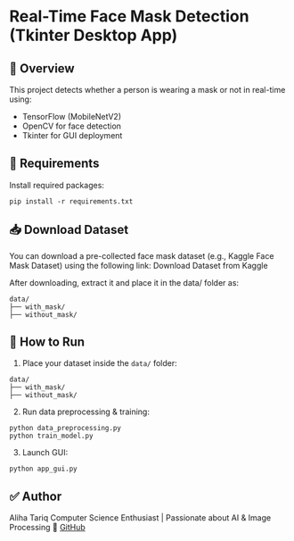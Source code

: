 # Real-Time Face Mask Detection (Tkinter Desktop App)

## 📌 Overview
This project detects whether a person is wearing a mask or not in real-time using:
- TensorFlow (MobileNetV2)
- OpenCV for face detection
- Tkinter for GUI deployment

## 🧰 Requirements
Install required packages:

```
pip install -r requirements.txt
```
## 📥 Download Dataset
You can download a pre-collected face mask dataset (e.g., Kaggle Face Mask Dataset) using the following link:
Download Dataset from Kaggle

After downloading, extract it and place it in the data/ folder as:
```
data/
├── with_mask/
├── without_mask/
```

## 🚀 How to Run

1. Place your dataset inside the `data/` folder:
```
data/
├── with_mask/
├── without_mask/
```

2. Run data preprocessing & training:
```
python data_preprocessing.py
python train_model.py
```

3. Launch GUI:
```
python app_gui.py
```

## ✅ Author
Aliha Tariq
Computer Science Enthusiast | Passionate about AI & Image Processing
🔗 [GitHub](https://github.com/ALIHATARIQ01)

